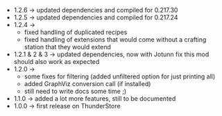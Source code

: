 * 1.2.6 -> updated dependencies and compiled for 0.217.30
* 1.2.5 -> updated dependencies and compiled for 0.217.24
* 1.2.4 -> 
  * fixed handling of duplicated recipes
  * fixed handling of extensions that would come without a crafting station that they would extend
* 1.2.1 & 2 & 3 -> updated dependencies, now with Jotunn fix this mod should also work as expected
* 1.2.0 ->
  * some fixes for filtering (added unfiltered option for just printing all)
  * added GraphViz conversion call (if installed)
  * still need to write docs some time ;)
* 1.1.0 -> added a lot more features, still to be documented
* 1.0.0 -> first release on ThunderStore

